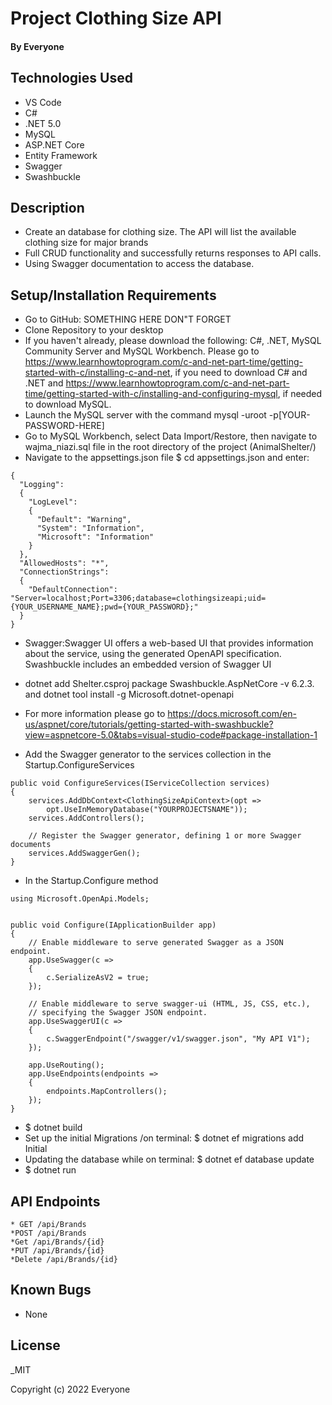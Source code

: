 # Project Clothing Size API 

#### By Everyone 

#### 

## Technologies Used

* VS Code
* C# 
* .NET 5.0
* MySQL
* ASP.NET Core
* Entity Framework
* Swagger
* Swashbuckle

## Description
* Create an database for clothing size. The API will list the available clothing size for major brands 
* Full CRUD functionality and successfully returns responses to API calls.
* Using Swagger documentation to access the database.

## Setup/Installation Requirements
 
* Go to GitHub: SOMETHING HERE DON"T FORGET 
* Clone Repository to your desktop
* If you haven't already, please download the following: C#, .NET, MySQL Community Server and MySQL Workbench.  Please go to https://www.learnhowtoprogram.com/c-and-net-part-time/getting-started-with-c/installing-c-and-net, if you need to download C# and .NET and  https://www.learnhowtoprogram.com/c-and-net-part-time/getting-started-with-c/installing-and-configuring-mysql, if needed to download MySQL. 
* Launch the MySQL server with the command mysql -uroot -p[YOUR-PASSWORD-HERE]
* Go to MySQL Workbench, select Data Import/Restore, then navigate to  wajma_niazi.sql file in the root directory of the project (AnimalShelter/)
* Navigate to the appsettings.json file $ cd appsettings.json and enter:
```
{
  "Logging":
  {
    "LogLevel":
    {
      "Default": "Warning",
      "System": "Information",
      "Microsoft": "Information"
    }
  },
  "AllowedHosts": "*",
  "ConnectionStrings":
  {
    "DefaultConnection": "Server=localhost;Port=3306;database=clothingsizeapi;uid={YOUR_USERNAME_NAME};pwd={YOUR_PASSWORD};"
  }
}
``` 
* Swagger:Swagger UI offers a web-based UI that provides information about the service, using the generated OpenAPI specification. Swashbuckle includes an embedded version of Swagger UI

* dotnet add Shelter.csproj package Swashbuckle.AspNetCore -v 6.2.3.  and dotnet tool install -g Microsoft.dotnet-openapi

* For more information please go to https://docs.microsoft.com/en-us/aspnet/core/tutorials/getting-started-with-swashbuckle?view=aspnetcore-5.0&tabs=visual-studio-code#package-installation-1

* Add the Swagger generator to the services collection in the Startup.ConfigureServices
```
public void ConfigureServices(IServiceCollection services)
{
    services.AddDbContext<ClothingSizeApiContext>(opt =>
        opt.UseInMemoryDatabase("YOURPROJECTSNAME"));
    services.AddControllers();

    // Register the Swagger generator, defining 1 or more Swagger documents
    services.AddSwaggerGen();
}
```
*  In the Startup.Configure method
```
using Microsoft.OpenApi.Models;


public void Configure(IApplicationBuilder app)
{
    // Enable middleware to serve generated Swagger as a JSON endpoint.
    app.UseSwagger(c =>
    {
        c.SerializeAsV2 = true;
    });

    // Enable middleware to serve swagger-ui (HTML, JS, CSS, etc.),
    // specifying the Swagger JSON endpoint.
    app.UseSwaggerUI(c =>
    {
        c.SwaggerEndpoint("/swagger/v1/swagger.json", "My API V1");
    });

    app.UseRouting();
    app.UseEndpoints(endpoints =>
    {
        endpoints.MapControllers();
    });
}
```

* $ dotnet build 
* Set up the initial Migrations /on terminal: $ dotnet ef migrations add Initial
* Updating the database while on terminal: $ dotnet ef database update
* $ dotnet run

## API Endpoints
```
* GET /api/Brands 
*POST /api/Brands 
*Get /api/Brands/{id}
*PUT /api/Brands/{id} 
*Delete /api/Brands/{id} 
```

## Known Bugs
* None 

## License

_MIT

Copyright (c) 2022 Everyone